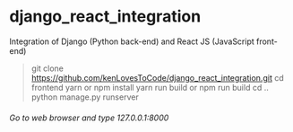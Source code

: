 # django_react_integration
Integration of Django (Python back-end) and React JS (JavaScript front-end)
> git clone https://github.com/kenLovesToCode/django_react_integration.git
> cd frontend
> yarn or npm install
> yarn run build or npm run build
> cd ..
> python manage.py runserver
###### Go to web browser and type 127.0.0.1:8000
